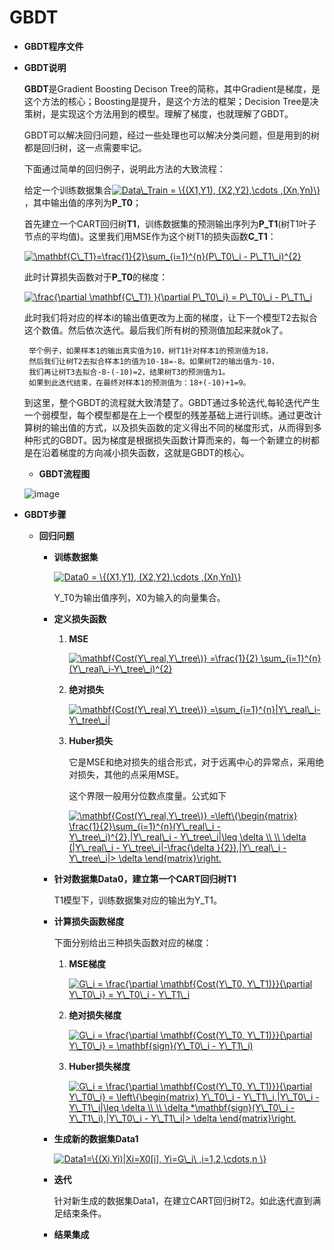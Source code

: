 # GBDT


* **GBDT程序文件**

* **GBDT说明**

   **GBDT**是Gradient Boosting Decison Tree的简称，其中Gradient是梯度，是这个方法的核心；Boosting是提升，是这个方法的框架；Decision Tree是决策树，是实现这个方法用到的模型。理解了梯度，也就理解了GBDT。

   GBDT可以解决回归问题，经过一些处理也可以解决分类问题，但是用到的树都是回归树，这一点需要牢记。
  
   下面通过简单的回归例子，说明此方法的大致流程：
   
   给定一个训练数据集合<a href="https://www.codecogs.com/eqnedit.php?latex=Data\_Train&space;=&space;\{(X1,Y1),&space;(X2,Y2),\cdots&space;,(Xn,Yn)\}" target="_blank"><img src="https://latex.codecogs.com/gif.latex?Data\_Train&space;=&space;\{(X1,Y1),&space;(X2,Y2),\cdots&space;,(Xn,Yn)\}" title="Data\_Train = \{(X1,Y1), (X2,Y2),\cdots ,(Xn,Yn)\}" /></a>，其中输出值的序列为**P_T0**；
   
   首先建立一个CART回归树**T1**，训练数据集的预测输出序列为**P_T1**(树T1叶子节点的平均值)。这里我们用MSE作为这个树T1的损失函数**C_T1**：
   
   <a href="https://www.codecogs.com/eqnedit.php?latex=\mathbf{C\_T1}=\frac{1}{2}\sum_{i=1}^{n}(P\_T0\_i&space;-&space;P\_T1\_i)^{2}" target="_blank"><img src="https://latex.codecogs.com/gif.latex?\mathbf{C\_T1}=\frac{1}{2}\sum_{i=1}^{n}(P\_T0\_i&space;-&space;P\_T1\_i)^{2}" title="\mathbf{C\_T1}=\frac{1}{2}\sum_{i=1}^{n}(P\_T0\_i - P\_T1\_i)^{2}" /></a>
   
   此时计算损失函数对于**P_T0**的梯度：
   
   <a href="https://www.codecogs.com/eqnedit.php?latex=\frac{\partial&space;\mathbf{C\_T1}&space;}{\partial&space;P\_T0\_i}&space;=&space;P\_T0\_i&space;-&space;P\_T1\_i" target="_blank"><img src="https://latex.codecogs.com/gif.latex?\frac{\partial&space;\mathbf{C\_T1}&space;}{\partial&space;P\_T0\_i}&space;=&space;P\_T0\_i&space;-&space;P\_T1\_i" title="\frac{\partial \mathbf{C\_T1} }{\partial P\_T0\_i} = P\_T0\_i - P\_T1\_i" /></a>
   
   此时我们将对应的样本i的输出值更改为上面的梯度，让下一个模型T2去拟合这个数值。然后依次迭代。最后我们所有树的预测值加起来就ok了。
  
       举个例子，如果样本1的输出真实值为10，树T1针对样本1的预测值为18，
       然后我们让树T2去拟合样本1的值为10-18=-8。如果树T2的输出值为-10，
       我们再让树T3去拟合-8-(-10)=2，结果树T3的预测值为1。
       如果到此迭代结束，在最终对样本1的预测值为：18+(-10)+1=9。
  
   到这里，整个GBDT的流程就大致清楚了。GBDT通过多轮迭代,每轮迭代产生一个弱模型，每个模型都是在上一个模型的残差基础上进行训练。通过更改计算树的输出值的方式，以及损失函数的定义得出不同的梯度形式，从而得到多种形式的GBDT。因为梯度是根据损失函数计算而来的，每一个新建立的树都是在沿着梯度的方向减小损失函数，这就是GBDT的核心。
   
   
    * **GBDT流程图** 
   
   ![image](https://github.com/Anfany/Machine-Learning-for-Beginner-by-Python3/blob/master/Boosting/GBDT/gbdt.png)
   
   
 * **GBDT步骤** 
 
    * **回归问题**
   
       + **训练数据集**
       
         <a href="https://www.codecogs.com/eqnedit.php?latex=Data0&space;=&space;\{(X1,Y1),&space;(X2,Y2),\cdots&space;,(Xn,Yn)\}" target="_blank"><img src="https://latex.codecogs.com/gif.latex?Data0&space;=&space;\{(X1,Y1),&space;(X2,Y2),\cdots&space;,(Xn,Yn)\}" title="Data0 = \{(X1,Y1), (X2,Y2),\cdots ,(Xn,Yn)\}" /></a>
         
         Y_T0为输出值序列，X0为输入的向量集合。
         
       + **定义损失函数**
       
          1. **MSE**
          
             <a href="https://www.codecogs.com/eqnedit.php?latex=\mathbf{Cost(Y\_real,Y\_tree\)}&space;=\frac{1}{2}&space;\sum_{i=1}^{n}(Y\_real\_i-Y\_tree\_i)^{2}" target="_blank"><img src="https://latex.codecogs.com/gif.latex?\mathbf{Cost(Y\_real,Y\_tree\)}&space;=\frac{1}{2}&space;\sum_{i=1}^{n}(Y\_real\_i-Y\_tree\_i)^{2}" title="\mathbf{Cost(Y\_real,Y\_tree\)} =\frac{1}{2} \sum_{i=1}^{n}(Y\_real\_i-Y\_tree\_i)^{2}" /></a>
          
          2. **绝对损失**
          
             <a href="https://www.codecogs.com/eqnedit.php?latex=\mathbf{Cost(Y\_real,Y\_tree\)}&space;=\sum_{i=1}^{n}|Y\_real\_i-Y\_tree\_i|" target="_blank"><img src="https://latex.codecogs.com/gif.latex?\mathbf{Cost(Y\_real,Y\_tree\)}&space;=\sum_{i=1}^{n}|Y\_real\_i-Y\_tree\_i|" title="\mathbf{Cost(Y\_real,Y\_tree\)} =\sum_{i=1}^{n}|Y\_real\_i-Y\_tree\_i|" /></a>
          
           3. **Huber损失**
           
              它是MSE和绝对损失的组合形式，对于远离中心的异常点，采用绝对损失，其他的点采用MSE。
              
              这个界限一般用分位数点度量。公式如下
            
               <a href="https://www.codecogs.com/eqnedit.php?latex=\mathbf{Cost(Y\_real,Y\_tree\)}&space;=\left\{\begin{matrix}&space;\frac{1}{2}\sum_{i=1}^{n}(Y\_real\_i&space;-&space;Y\_tree\_i)^{2},|Y\_real\_i&space;-&space;Y\_tree\_i|\leq&space;\delta&space;\\&space;\\&space;\delta&space;(|Y\_real\_i&space;-&space;Y\_tree\_i|-\frac{\delta&space;}{2}),|Y\_real\_i&space;-&space;Y\_tree\_i|>&space;\delta&space;\end{matrix}\right." target="_blank"><img src="https://latex.codecogs.com/gif.latex?\mathbf{Cost(Y\_real,Y\_tree\)}&space;=\left\{\begin{matrix}&space;\frac{1}{2}\sum_{i=1}^{n}(Y\_real\_i&space;-&space;Y\_tree\_i)^{2},|Y\_real\_i&space;-&space;Y\_tree\_i|\leq&space;\delta&space;\\&space;\\&space;\delta&space;(|Y\_real\_i&space;-&space;Y\_tree\_i|-\frac{\delta&space;}{2}),|Y\_real\_i&space;-&space;Y\_tree\_i|>&space;\delta&space;\end{matrix}\right." title="\mathbf{Cost(Y\_real,Y\_tree\)} =\left\{\begin{matrix} \frac{1}{2}\sum_{i=1}^{n}(Y\_real\_i - Y\_tree\_i)^{2},|Y\_real\_i - Y\_tree\_i|\leq \delta \\ \\ \delta (|Y\_real\_i - Y\_tree\_i|-\frac{\delta }{2}),|Y\_real\_i - Y\_tree\_i|> \delta \end{matrix}\right." /></a>
            
       + **针对数据集Data0，建立第一个CART回归树T1**
       
           T1模型下，训练数据集对应的输出为Y_T1。
       
       + **计算损失函数梯度**
       
           下面分别给出三种损失函数对应的梯度：
           
           1. **MSE梯度**
           
              <a href="https://www.codecogs.com/eqnedit.php?latex=G\_i&space;=&space;\frac{\partial&space;\mathbf{Cost(Y\_T0,&space;Y\_T1)}}{\partial&space;Y\_T0\_i}&space;=&space;Y\_T0\_i&space;-&space;Y\_T1\_i" target="_blank"><img src="https://latex.codecogs.com/gif.latex?G\_i&space;=&space;\frac{\partial&space;\mathbf{Cost(Y\_T0,&space;Y\_T1)}}{\partial&space;Y\_T0\_i}&space;=&space;Y\_T0\_i&space;-&space;Y\_T1\_i" title="G\_i = \frac{\partial \mathbf{Cost(Y\_T0, Y\_T1)}}{\partial Y\_T0\_i} = Y\_T0\_i - Y\_T1\_i" /></a>
              
           2. **绝对损失梯度**
           
              <a href="https://www.codecogs.com/eqnedit.php?latex=G\_i&space;=&space;\frac{\partial&space;\mathbf{Cost(Y\_T0,&space;Y\_T1)}}{\partial&space;Y\_T0\_i}&space;=&space;\mathbf{sign}(Y\_T0\_i&space;-&space;Y\_T1\_i)" target="_blank"><img src="https://latex.codecogs.com/gif.latex?G\_i&space;=&space;\frac{\partial&space;\mathbf{Cost(Y\_T0,&space;Y\_T1)}}{\partial&space;Y\_T0\_i}&space;=&space;\mathbf{sign}(Y\_T0\_i&space;-&space;Y\_T1\_i)" title="G\_i = \frac{\partial \mathbf{Cost(Y\_T0, Y\_T1)}}{\partial Y\_T0\_i} = \mathbf{sign}(Y\_T0\_i - Y\_T1\_i)" /></a>
          
           3. **Huber损失梯度**
              
              <a href="https://www.codecogs.com/eqnedit.php?latex=G\_i&space;=&space;\frac{\partial&space;\mathbf{Cost(Y\_T0,&space;Y\_T1)}}{\partial&space;Y\_T0\_i}&space;=&space;\left\{\begin{matrix}&space;Y\_T0\_i&space;-&space;Y\_T1\_i,|Y\_T0\_i&space;-&space;Y\_T1\_i|\leq&space;\delta&space;\\&space;\\&space;\delta&space;*\mathbf{sign}(Y\_T0\_i&space;-&space;Y\_T1\_i),|Y\_T0\_i&space;-&space;Y\_T1\_i|>&space;\delta&space;\end{matrix}\right." target="_blank"><img src="https://latex.codecogs.com/gif.latex?G\_i&space;=&space;\frac{\partial&space;\mathbf{Cost(Y\_T0,&space;Y\_T1)}}{\partial&space;Y\_T0\_i}&space;=&space;\left\{\begin{matrix}&space;Y\_T0\_i&space;-&space;Y\_T1\_i,|Y\_T0\_i&space;-&space;Y\_T1\_i|\leq&space;\delta&space;\\&space;\\&space;\delta&space;*\mathbf{sign}(Y\_T0\_i&space;-&space;Y\_T1\_i),|Y\_T0\_i&space;-&space;Y\_T1\_i|>&space;\delta&space;\end{matrix}\right." title="G\_i = \frac{\partial \mathbf{Cost(Y\_T0, Y\_T1)}}{\partial Y\_T0\_i} = \left\{\begin{matrix} Y\_T0\_i - Y\_T1\_i,|Y\_T0\_i - Y\_T1\_i|\leq \delta \\ \\ \delta *\mathbf{sign}(Y\_T0\_i - Y\_T1\_i),|Y\_T0\_i - Y\_T1\_i|> \delta \end{matrix}\right." /></a>
              
      + **生成新的数据集Data1** 
      
         <a href="https://www.codecogs.com/eqnedit.php?latex=Data1=\{(Xi,Yi)|Xi=X0[i],&space;Yi=G\_i\&space;,i=1,2,\cdots,n&space;\}" target="_blank"><img src="https://latex.codecogs.com/gif.latex?Data1=\{(Xi,Yi)|Xi=X0[i],&space;Yi=G\_i\&space;,i=1,2,\cdots,n&space;\}" title="Data1=\{(Xi,Yi)|Xi=X0[i], Yi=G\_i\ ,i=1,2,\cdots,n \}" /></a>
         
      + **迭代** 
      
        针对新生成的数据集Data1，在建立CART回归树T2。如此迭代直到满足结束条件。
        
      + **结果集成** 
      
        
          
         
         
    
    
    
   
